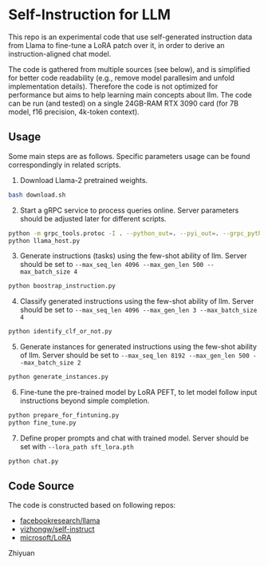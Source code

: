 # Self-Instruction for LLM

This repo is an experimental code that use self-generated instruction data from Llama to fine-tune a LoRA patch over it, in order to derive an instruction-aligned chat model.

The code is gathered from multiple sources (see below), and is simplified for better code readability (e.g., remove model parallesim and unfold implementation details). Therefore the code is not optimized for performance but aims to help learning main concepts about llm. The code can be run (and tested) on a single 24GB-RAM RTX 3090 card (for 7B model, f16 precision, 4k-token context).

## Usage
Some main steps are as follows. Specific parameters usage can be found correspondingly in related scripts.

1. Download Llama-2 pretrained weights.
```bash
bash download.sh
```

2. Start a gRPC service to process queries online. Server parameters should be adjusted later for different scripts.
```bash
python -m grpc_tools.protoc -I . --python_out=. --pyi_out=. --grpc_python_out=. llama_host.proto
python llama_host.py
```

3. Generate instructions (tasks) using the few-shot ability of llm. Server should be set to `--max_seq_len 4096 --max_gen_len 500 --max_batch_size 4`
```bash
python boostrap_instruction.py
```

4. Classify generated instructions using the few-shot ability of llm. Server should be set to `--max_seq_len 4096 --max_gen_len 3 --max_batch_size 4`
```bash
python identify_clf_or_not.py
```

5. Generate instances for generated instructions using the few-shot ability of llm. Server should be set to `--max_seq_len 8192 --max_gen_len 500 --max_batch_size 2`
```bash
python generate_instances.py
```

6. Fine-tune the pre-trained model by LoRA PEFT, to let model follow input instructions beyond simple completion.
```bash
python prepare_for_fintuning.py
python fine_tune.py
```

7. Define proper prompts and chat with trained model. Server should be set with `--lora_path sft_lora.pth`
```bash
python chat.py
```

## Code Source
The code is constructed based on following repos:
- [facebookresearch/llama](https://github.com/facebookresearch/llama)
- [yizhongw/self-instruct](https://github.com/yizhongw/self-instruct)
- [microsoft/LoRA](https://github.com/microsoft/LoRA)

Zhiyuan